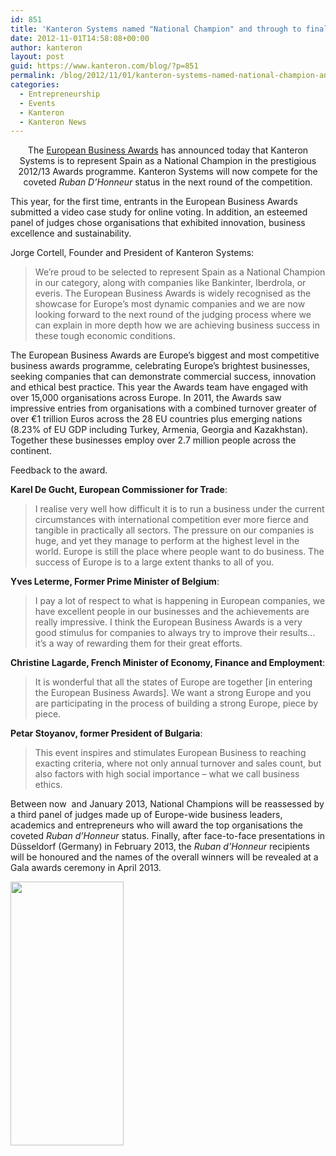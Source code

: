 ```yaml
---
id: 851
title: 'Kanteron Systems named "National Champion" and through to final round of European Business Awards'
date: 2012-11-01T14:58:08+00:00
author: kanteron
layout: post
guid: https://www.kanteron.com/blog/?p=851
permalink: /blog/2012/11/01/kanteron-systems-named-national-champion-and-through-to-final-round-of-european-business-awards/
categories:
  - Entrepreneurship
  - Events
  - Kanteron
  - Kanteron News
---
```

<p style="text-align: center">
  The <a title="https://www.businessawardseurope.com" href="https://www.businessawardseurope.com" target="_blank">European Business Awards</a> has announced today that Kanteron Systems is to represent Spain as a National Champion in the prestigious 2012/13 Awards programme. Kanteron Systems will now compete for the coveted <em>Ruban D’Honneur</em> status in the next round of the competition.
</p>

This year, for the first time, entrants in the European Business Awards submitted a video case study for online voting. In addition, an esteemed panel of judges chose organisations that exhibited innovation, business excellence and sustainability.

Jorge Cortell, Founder and President of Kanteron Systems:

> We’re proud to be selected to represent Spain as a National Champion in our category, along with companies like Bankinter, Iberdrola, or everis. The European Business Awards is widely recognised as the showcase for Europe’s most dynamic companies and we are now looking forward to the next round of the judging process where we can explain in more depth how we are achieving business success in these tough economic conditions.

The European Business Awards are Europe’s biggest and most competitive business awards programme, celebrating Europe’s brightest businesses, seeking companies that can demonstrate commercial success, innovation and ethical best practice. This year the Awards team have engaged with over 15,000 organisations across Europe. In 2011, the Awards saw impressive entries from organisations with a combined turnover greater of over €1 trillion Euros across the 28 EU countries plus emerging nations (8.23% of EU GDP including Turkey, Armenia, Georgia and Kazakhstan). Together these businesses employ over 2.7 million people across the continent.

Feedback to the award.

**Karel De Gucht, European Commissioner for Trade**:

> I realise very well how difficult it is to run a business under the current circumstances with international competition ever more fierce and tangible in practically all sectors. The pressure on our companies is huge, and yet they manage to perform at the highest level in the world. Europe is still the place where people want to do business. The success of Europe is to a large extent thanks to all of you.

**Yves Leterme, Former Prime Minister of Belgium**:

> I pay a lot of respect to what is happening in European companies, we have excellent people in our businesses and the achievements are really impressive. I think the European Business Awards is a very good stimulus for companies to always try to improve their results... it’s a way of rewarding them for their great efforts.

**Christine Lagarde, French Minister of Economy, Finance and Employment**:

> It is wonderful that all the states of Europe are together [in entering the European Business Awards]. We want a strong Europe and you are participating in the process of building a strong Europe, piece by piece.

**Petar Stoyanov, former President of Bulgaria**:

> This event inspires and stimulates European Business to reaching exacting criteria, where not only annual turnover and sales count, but also factors with high social importance – what we call business ethics.

Between now  and January 2013, National Champions will be reassessed by a third panel of judges made up of Europe-wide business leaders, academics and entrepreneurs who will award the top organisations the coveted _Ruban d’Honneur_ status. Finally, after face-to-face presentations in Düsseldorf (Germany) in February 2013, the _Ruban d’Honneur_ recipients will be honoured and the names of the overall winners will be revealed at a Gala awards ceremony in April 2013.

<a href="https://www.kanteron.com/blog/entrepreneurship/2012/11/kanteron-systems-named-national-champion-and-through-to-final-round-of-european-business-awards/attachment/eba_national-champ_logo-2012-13/" rel="attachment wp-att-852"><img class="aligncenter" title="EBA_National Champ_Logo 2012-13" src="https://blog.kanteron.com/wp-content/uploads/2012/11/EBA_National-Champ_Logo-2012-13.png" alt="" width="181" height="422" /></a>